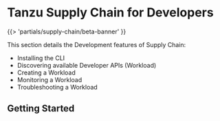 # Tanzu Supply Chain for Developers

{{> 'partials/supply-chain/beta-banner' }}

This section details the Development features of Supply Chain:

* Installing the CLI
* Discovering available Developer APIs (Workload)
* Creating a Workload
* Monitoring a Workload
* Troubleshooting a Workload


## Getting Started

<!-- tbd --->